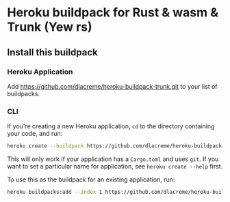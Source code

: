 # Heroku buildpack for Rust & wasm & Trunk (Yew rs)

## Install this buildpack

### Heroku Application
Add https://github.com/dlacreme/heroku-buildpack-trunk.git to your list of buildpacks.

### CLI

If you're creating a new Heroku application, `cd` to the directory containing your code, and run:

```sh
heroku create --buildpack https://github.com/dlacreme/heroku-buildpack-trunk.git
```

This will only work if your application has a `Cargo.toml` and uses `git`. If you want to set a particular name for application, see `heroku create --help` first.

To use this as the buildpack for an existing application, run:

```sh
heroku buildpacks:add --index 1 https://github.com/dlacreme/heroku-buildpack-trunk.git
```

